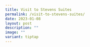 ```yaml
---
title: Visit to Stevens Suites
permalink: /visit-to-stevens-suites/
date: 2023-01-08
layout: post
description: ""
image: ""
variant: tiptap
---
```

